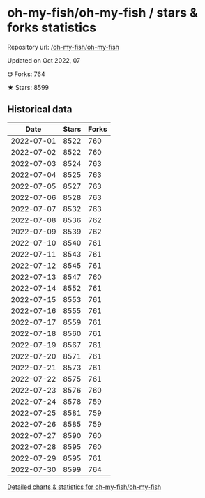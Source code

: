 # oh-my-fish/oh-my-fish / stars & forks statistics

Repository url: [/oh-my-fish/oh-my-fish](https://github.com/oh-my-fish/oh-my-fish)

Updated on Oct 2022, 07

☋ Forks: 764

★ Stars: 8599

## Historical data
| Date | Stars | Forks |
|------|-------|-------|
| 2022-07-01 | 8522 | 760 | 
| 2022-07-02 | 8522 | 760 | 
| 2022-07-03 | 8524 | 763 | 
| 2022-07-04 | 8525 | 763 | 
| 2022-07-05 | 8527 | 763 | 
| 2022-07-06 | 8528 | 763 | 
| 2022-07-07 | 8532 | 763 | 
| 2022-07-08 | 8536 | 762 | 
| 2022-07-09 | 8539 | 762 | 
| 2022-07-10 | 8540 | 761 | 
| 2022-07-11 | 8543 | 761 | 
| 2022-07-12 | 8545 | 761 | 
| 2022-07-13 | 8547 | 760 | 
| 2022-07-14 | 8552 | 761 | 
| 2022-07-15 | 8553 | 761 | 
| 2022-07-16 | 8555 | 761 | 
| 2022-07-17 | 8559 | 761 | 
| 2022-07-18 | 8560 | 761 | 
| 2022-07-19 | 8567 | 761 | 
| 2022-07-20 | 8571 | 761 | 
| 2022-07-21 | 8573 | 761 | 
| 2022-07-22 | 8575 | 761 | 
| 2022-07-23 | 8576 | 760 | 
| 2022-07-24 | 8578 | 759 | 
| 2022-07-25 | 8581 | 759 | 
| 2022-07-26 | 8585 | 759 | 
| 2022-07-27 | 8590 | 760 | 
| 2022-07-28 | 8595 | 760 | 
| 2022-07-29 | 8595 | 761 | 
| 2022-07-30 | 8599 | 764 | 


[Detailed charts & statistics for oh-my-fish/oh-my-fish](https://reviewgithub.com/rep/oh-my-fish/oh-my-fish)
